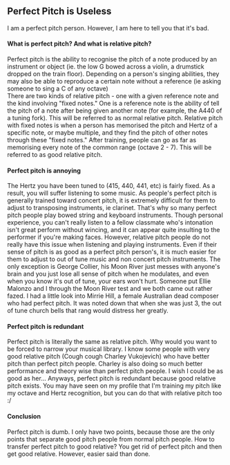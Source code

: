 
<head>
  <title>Perfect Pitch Bad</title>
</head>
<body>
  <h2>Perfect Pitch is Useless</h2>
  <p>I am a perfect pitch person. However, I am here to tell you that it's bad.</p>
  <h4>What is perfect pitch? And what is relative pitch?</h4>
  <p>Perfect pitch is the ability to recognise the pitch of a note produced by an instrument or object (ie. the low G bowed across a violin, a drumstick dropped on the train floor). Depending on a person's singing abilities, they may also be able to reproduce a certain note without a reference (ie asking someone to sing a C of any octave)<br>There are two kinds of relative pitch - one with a given reference note and the kind involving "fixed notes." One is a reference note is the ability of tell the pitch of a note after being given another note (for example, the A440 of a tuning fork). This will be referred to as normal relative pitch. Relative pitch with fixed notes is when a person has memorised the pitch and Hertz of a specific note, or maybe multiple, and they find the pitch of other notes through these "fixed notes." After training, people can go as far as memorising every note of the common range (octave 2 - 7). This will be referred to as good relative pitch.</p>
  <h4>Perfect pitch is annoying</h4>
  <p>The Hertz you have been tuned to (415, 440, 441, etc) is fairly fixed. As a result, you will suffer listening to some music. As people's perfect pitch is generally trained toward concert pitch, it is extremely difficult for them to adjust to transposing instruments, ie clarinet. That's why so many perfect pitch people play bowed string and keyboard instruments. Though personal experience, you can't really listen to a fellow classmate who's intonation isn't great perform without wincing, and it can appear quite insulting to the performer if you're making faces. However, relative pitch people do not really have this issue when listening and playing instruments. Even if their sense of pitch is as good as a perfect pitch person's, it is much easier for them to adjust to out of tune music and non concert pitch instruments. The only exception is George Collier, his Moon River just messes with anyone's brain and you just lose all sense of pitch when he modulates, and even when you know it's out of tune, your ears won't hurt. Someone put Ellie Malonzo and I through the Moon River test and we both came out rather fazed. I had a little look into Mirrie Hill, a female Australian dead composer who had perfect pitch. It was noted down that when she was just 3, the out of tune church bells that rang would distress her greatly.</p>
  <h4>Perfect pitch is redundant</h4>
  <p>Perfect pitch is literally the same as relative pitch. Why would you want to be forced to narrow your musical library. I know some people with very good relative pitch (Cough cough Charley Vukojevich) who have better pitch than perfect pitch people. Charley is also doing so much better performance and theory wise than perfect pitch people. I wish I could be as good as her... Anyways, perfect pitch is redundant because good relative pitch exists. You may have seen on my profile that I'm training my pitch like my octave and Hertz recognition, but you can do that with relative pitch too :/</p>
  <h4>Conclusion</h4>
  <p>Perfect pitch is dumb. I only have two points, because those are the only points that separate good pitch people from normal pitch people. How to transfer perfect pitch to good relative? You get rid of perfect pitch and then get good relative. However, easier said than done.</p>
</body>
